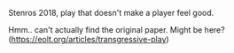 Stenros 2018, play that doesn't make a player feel good.

Hmm.. can't actually find the original paper. Might be here? (https://eolt.org/articles/transgressive-play)
